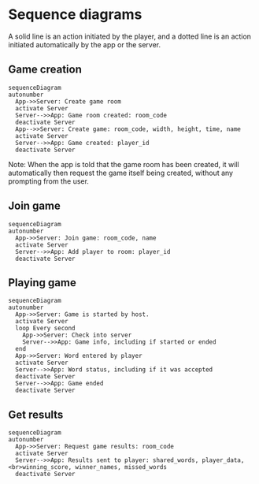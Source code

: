 # Sequence diagrams

A solid line is an action initiated by the player, and a dotted line is an action initiated automatically by the app or the server.

## Game creation

```mermaid
sequenceDiagram
autonumber
  App->>Server: Create game room
  activate Server
  Server-->>App: Game room created: room_code
  deactivate Server
  App-->>Server: Create game: room_code, width, height, time, name
  activate Server
  Server-->>App: Game created: player_id
  deactivate Server
```
Note: When the app is told that the game room has been created, it will automatically then request the game itself being created, without any prompting from the user.

## Join game

```mermaid
sequenceDiagram
autonumber
  App->>Server: Join game: room_code, name
  activate Server
  Server-->>App: Add player to room: player_id
  deactivate Server
```

## Playing game

```mermaid
sequenceDiagram
autonumber
  App->>Server: Game is started by host.
  activate Server
  loop Every second
    App->>Server: Check into server
    Server-->>App: Game info, including if started or ended
  end
  App->>Server: Word entered by player
  activate Server
  Server-->>App: Word status, including if it was accepted
  deactivate Server
  Server-->>App: Game ended
  deactivate Server
```

## Get results

```mermaid
sequenceDiagram
autonumber
  App->>Server: Request game results: room_code
  activate Server
  Server-->>App: Results sent to player: shared_words, player_data,<br>winning_score, winner_names, missed_words
  deactivate Server
```

